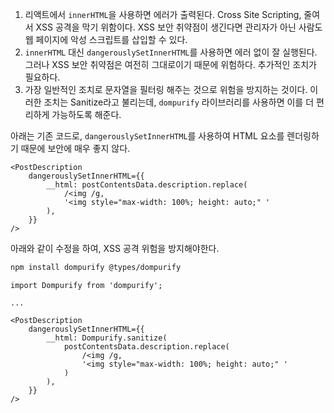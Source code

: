 1. 리액트에서 `innerHTML`을 사용하면 에러가 출력된다. Cross Site Scripting, 줄여서 XSS 공격을 막기 위함이다. XSS 보안 취약점이 생긴다면 관리자가 아닌 사람도 웹 페이지에 악성 스크립트를 삽입할 수 있다.
2. `innerHTML` 대신 `dangerouslySetInnerHTML`를 사용하면 에러 없이 잘 실행된다. 그러나 XSS 보안 취약점은 여전히 그대로이기 때문에 위험하다. 추가적인 조치가 필요하다.
3. 가장 일반적인 조치로 문자열을 필터링 해주는 것으로 위험을 방지하는 것이다. 이러한 조치는 Sanitize라고 불리는데, `dompurify` 라이브러리를 사용하면 이를 더 편리하게 가능하도록 해준다.

아래는 기존 코드로, `dangerouslySetInnerHTML`를 사용하여 HTML 요소를 렌더링하기 때문에 보안에 매우 좋지 않다.

```tsx
<PostDescription
    dangerouslySetInnerHTML={{
        __html: postContentsData.description.replace(
            /<img /g,
            '<img style="max-width: 100%; height: auto;" '
        ),
    }}
/>
```

아래와 같이 수정을 하여, XSS 공격 위험을 방지해야한다.

```bash
npm install dompurify @types/dompurify
```

```tsx
import Dompurify from 'dompurify';

...

<PostDescription
    dangerouslySetInnerHTML={{
        __html: Dompurify.sanitize(
            postContentsData.description.replace(
                /<img /g,
                '<img style="max-width: 100%; height: auto;" '
            )
        ),
    }}
/>
```

